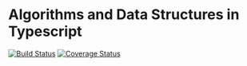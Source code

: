 # Algorithms and Data Structures in Typescript

[![Build Status](https://travis-ci.org/cjsheets/typescript-algorithms.svg?branch=master)](https://travis-ci.org/cjsheets/typescript-algorithms)
[![Coverage Status](https://coveralls.io/repos/github/cjsheets/typescript-algorithms/badge.svg?branch=master)](https://coveralls.io/github/cjsheets/typescript-algorithms?branch=master)


